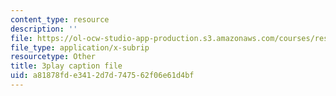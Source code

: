 ```yaml
---
content_type: resource
description: ''
file: https://ol-ocw-studio-app-production.s3.amazonaws.com/courses/res-6-007-signals-and-systems-spring-2011/a81878fde3412d7d747562f06e61d4bf_UIgA0czNj5g.srt
file_type: application/x-subrip
resourcetype: Other
title: 3play caption file
uid: a81878fd-e341-2d7d-7475-62f06e61d4bf
---
```

